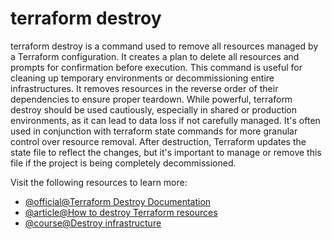 # terraform destroy

terraform destroy is a command used to remove all resources managed by a Terraform configuration. It creates a plan to delete all resources and prompts for confirmation before execution. This command is useful for cleaning up temporary environments or decommissioning entire infrastructures. It removes resources in the reverse order of their dependencies to ensure proper teardown. While powerful, terraform destroy should be used cautiously, especially in shared or production environments, as it can lead to data loss if not carefully managed. It's often used in conjunction with terraform state commands for more granular control over resource removal. After destruction, Terraform updates the state file to reflect the changes, but it's important to manage or remove this file if the project is being completely decommissioned.

Visit the following resources to learn more:

- [@official@Terraform Destroy Documentation](https://developer.hashicorp.com/terraform/cli/commands/destroy)
- [@article@How to destroy Terraform resources](https://spacelift.io/blog/how-to-destroy-terraform-resources)
- [@course@Destroy infrastructure](https://developer.hashicorp.com/terraform/tutorials/aws-get-started/aws-destroy)